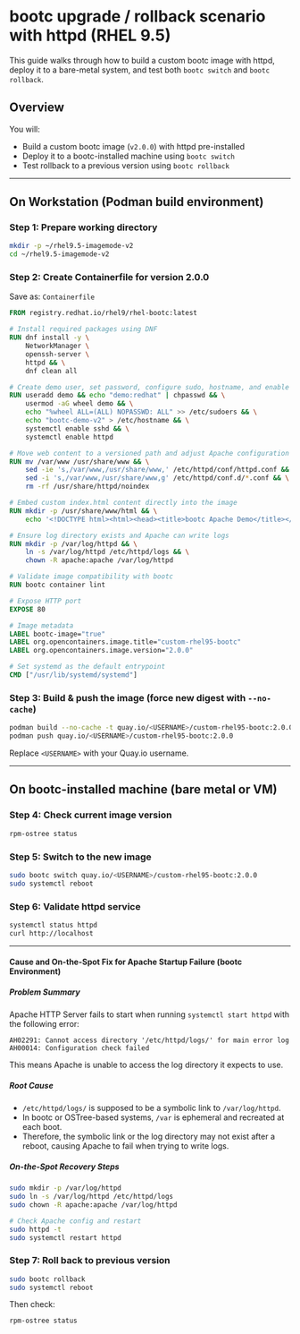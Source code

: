 # bootc upgrade / rollback scenario with httpd (RHEL 9.5)

This guide walks through how to build a custom bootc image with httpd, deploy it to a bare-metal system, and test both `bootc switch` and `bootc rollback`.

## Overview

You will:
- Build a custom bootc image (`v2.0.0`) with httpd pre-installed
- Deploy it to a bootc-installed machine using `bootc switch`
- Test rollback to a previous version using `bootc rollback`

---

## On Workstation (Podman build environment)

### Step 1: Prepare working directory

```bash
mkdir -p ~/rhel9.5-imagemode-v2
cd ~/rhel9.5-imagemode-v2
```

### Step 2: Create Containerfile for version 2.0.0

Save as: `Containerfile`

```Dockerfile
FROM registry.redhat.io/rhel9/rhel-bootc:latest

# Install required packages using DNF
RUN dnf install -y \
    NetworkManager \
    openssh-server \
    httpd && \
    dnf clean all

# Create demo user, set password, configure sudo, hostname, and enable services
RUN useradd demo && echo "demo:redhat" | chpasswd && \
    usermod -aG wheel demo && \
    echo "%wheel ALL=(ALL) NOPASSWD: ALL" >> /etc/sudoers && \
    echo "bootc-demo-v2" > /etc/hostname && \
    systemctl enable sshd && \
    systemctl enable httpd

# Move web content to a versioned path and adjust Apache configuration
RUN mv /var/www /usr/share/www && \
    sed -ie 's,/var/www,/usr/share/www,' /etc/httpd/conf/httpd.conf && \
    sed -i 's,/var/www,/usr/share/www,g' /etc/httpd/conf.d/*.conf && \
    rm -rf /usr/share/httpd/noindex

# Embed custom index.html content directly into the image
RUN mkdir -p /usr/share/www/html && \
    echo '<!DOCTYPE html><html><head><title>bootc Apache Demo</title></head><body><h1>Welcome to Apache on bootc 2.0.0</h1><p>This page is served from an immutable image using RHEL bootc.</p></body></html>' > /usr/share/www/html/index.html

# Ensure log directory exists and Apache can write logs
RUN mkdir -p /var/log/httpd && \
    ln -s /var/log/httpd /etc/httpd/logs && \
    chown -R apache:apache /var/log/httpd

# Validate image compatibility with bootc
RUN bootc container lint

# Expose HTTP port
EXPOSE 80

# Image metadata
LABEL bootc-image="true"
LABEL org.opencontainers.image.title="custom-rhel95-bootc"
LABEL org.opencontainers.image.version="2.0.0"

# Set systemd as the default entrypoint
CMD ["/usr/lib/systemd/systemd"]
```

### Step 3: Build & push the image (force new digest with `--no-cache`)

```bash
podman build --no-cache -t quay.io/<USERNAME>/custom-rhel95-bootc:2.0.0 .
podman push quay.io/<USERNAME>/custom-rhel95-bootc:2.0.0
```

Replace `<USERNAME>` with your Quay.io username.

---

## On bootc-installed machine (bare metal or VM)

### Step 4: Check current image version

```bash
rpm-ostree status
```

### Step 5: Switch to the new image

```bash
sudo bootc switch quay.io/<USERNAME>/custom-rhel95-bootc:2.0.0
sudo systemctl reboot
```

### Step 6: Validate httpd service

```bash
systemctl status httpd
curl http://localhost
```

---
#### Cause and On-the-Spot Fix for Apache Startup Failure (bootc Environment)

##### Problem Summary

Apache HTTP Server fails to start when running `systemctl start httpd` with the following error:

```
AH02291: Cannot access directory '/etc/httpd/logs/' for main error log
AH00014: Configuration check failed
```

This means Apache is unable to access the log directory it expects to use.


##### Root Cause

- `/etc/httpd/logs/` is supposed to be a symbolic link to `/var/log/httpd`.
- In bootc or OSTree-based systems, `/var` is ephemeral and recreated at each boot.
- Therefore, the symbolic link or the log directory may not exist after a reboot, causing Apache to fail when trying to write logs.


##### On-the-Spot Recovery Steps

```bash
sudo mkdir -p /var/log/httpd
sudo ln -s /var/log/httpd /etc/httpd/logs
sudo chown -R apache:apache /var/log/httpd

# Check Apache config and restart
sudo httpd -t
sudo systemctl restart httpd
```

### Step 7: Roll back to previous version

```bash
sudo bootc rollback
sudo systemctl reboot
```

Then check:

```bash
rpm-ostree status
```
